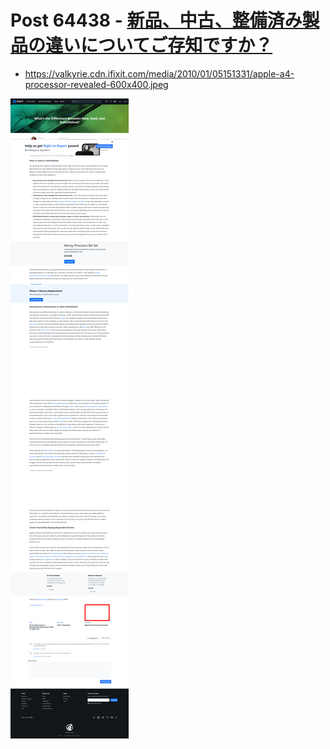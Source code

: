 # Post 64438 - [新品、中古、整備済み製品の違いについてご存知ですか？](https://www.ifixit.com/News/64438/%e6%96%b0%e5%93%81%e3%80%81%e4%b8%ad%e5%8f%a4%e3%80%81%e6%95%b4%e5%82%99%e6%b8%88%e3%81%bf%e8%a3%bd%e5%93%81%e3%81%ae%e9%81%95%e3%81%84%e3%81%ab%e3%81%a4%e3%81%84%e3%81%a6%e3%81%94%e5%ad%98%e7%9f%a5)

- https://valkyrie.cdn.ifixit.com/media/2010/01/05151331/apple-a4-processor-revealed-600x400.jpeg

![screencap](screenshots/d0ef1e91-8742-4aae-ab7b-2b40059c5532.png)
